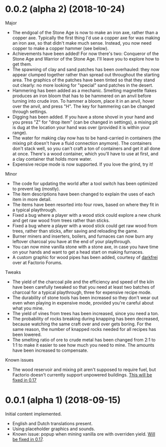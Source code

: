 # 0.0.2 (alpha 2) (2018-10-24)

Major
* The endgoal of the Stone Age is now to make an iron axe, rather than a copper
  axe. Typically the first thing I'd use a copper axe for was making an iron
  axe, so that didn't make much sense. Instead, you now need copper to make a
  copper hammer (see below).
* Achievements have been added! For now there's two: Conqueror of the Stone Age
  and Warrior of the Stone Age. I'll leave you to explore how to get them.
* The spawning of clay and sand patches has been overhauled: they now appear
  clumped together rather than spread out throughout the starting area. The
  graphics of the patches have been tinted so that they stand out clearly: no
  more looking for "special" sand patches in the desert.
* Hammering has been added as a mechanic. Smelting magnetite flakes produces an
  iron bloom that has to be hammered on an anvil before turning into crude iron.
  To hammer a bloom, place it in an anvil, hover over the anvil, and press "H".
  The key for hammering can be changed through settings.
* Digging has been added. If you have a stone shovel in your hand and you press
  "Z" for "drop item" (can be changed in settings), a mixing pit is dug at the
  location your hand was over (provided it is within your range).
* The water for making clay now has to be hand-carried in containers (the mixing
  pit doesn't have a fluid connection anymore). The containers don't stack well,
  so you can't craft a ton of containers and get it all done at once. There's a
  wood container, which you'll have to use at first, and a clay container that
  holds more water.
* Expensive recipe mode is now supported. If you love the grind, try it!

Minor
* The code for updating the world after a tool switch has been optimized to
  prevent lag (mostly).
* The item descriptions have been changed to explain the uses of each item in
  more detail.
* The items have been resorted into four rows, based on where they fit in a
  typical playthrough.
* Fixed a bug where a player with a wood stick could explore a new chunk and get
  raw wood from trees rather than sticks.
* Fixed a bug where a player with a wood stick could get raw wood from trees,
  rather than sticks, after saving and reloading the game.
* Burner miners and inserters, boilers, and furnaces can now burn any leftover
  charcoal you have at the end of your playthrough.
* You can now mine vanilla stone with a stone axe, in case you have time on your
  hands and want to get a head start on making furnaces.
* A custom graphic for wood pipes has been added, courtesy of
  [darkfrei](https://forums.factorio.com/viewtopic.php?f=15&t=51567&p=382776)
  over at Factorio Forums.

Tweaks
* The yield of the charcoal pile and the efficiency and speed of the kiln have
  been carefully tweaked so that you need at least two batches of charcoal for
  a typical playthrough, three for expensive recipe mode.
* The durability of stone tools has been increased so they don't wear out even
  when playing in expensive mode, provided you're careful about what you mine.
* The yield of vines from trees has been increased, since you need a ton.
* The probability of rocks breaking during knapping has been decreased, because
  watching the same craft over and over gets boring. For the same reason, the
  number of knapped rocks needed for all recipes has been lowered.
* The smelting ratio of ore to crude metal has been changed from 2:1 to 1:1 to
  make it easier to see how much you need to mine. The amounts have been
  increased to compensate.

Known issues
* The wood reservoir and mixing pit aren't supposed to require fuel, but
  Factorio doesn't currently support unpowered buildings.
  [This will be fixed in 0.17](https://forums.factorio.com/viewtopic.php?f=34&t=61239)

# 0.0.1 (alpha 1) (2018-09-15)

Initial content implemented.
* English and Dutch translations present.
* Using placeholder graphics and sounds.
* Known issue: popup when mining vanilla ore with overriden yield.
  [Will be fixed in 0.17](https://forums.factorio.com/viewtopic.php?f=25&t=62285).
